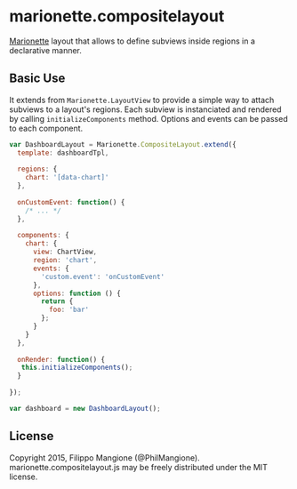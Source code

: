 # marionette.compositelayout

[Marionette](http://marionettejs.com) layout that allows to define subviews inside regions in a declarative manner.

## Basic Use

It extends from `Marionette.LayoutView` to provide a simple way to attach subviews to a layout's regions. Each subview is instanciated and rendered by calling `initializeComponents` method. Options and events can be passed to each component.

```js
var DashboardLayout = Marionette.CompositeLayout.extend({
  template: dashboardTpl,
  
  regions: {
    chart: '[data-chart]'
  },
  
  onCustomEvent: function() {
    /* ... */
  },
  
  components: {
    chart: {
      view: ChartView,
      region: 'chart',
      events: {
        'custom.event': 'onCustomEvent'
      },
      options: function () {
        return {
          foo: 'bar'
        };
      }
    }
  },
    
  onRender: function() {
   this.initializeComponents();
  }
  
});

var dashboard = new DashboardLayout();
```

## License
Copyright 2015, Filippo Mangione (@PhilMangione).  
marionette.compositelayout.js may be freely distributed under the MIT license.
